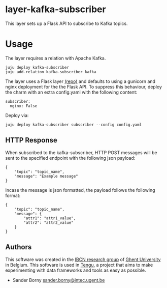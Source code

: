 # layer-kafka-subscriber
This layer sets up a Flask API to subscribe to Kafka topics.

# Usage
The layer requires a relation with Apache Kafka.
```
juju deploy kafka-subscriber
juju add-relation kafka-subscriber kafka
```

The layer uses a Flask layer [(repo)](https://github.com/IBCNServices/layer-flask) and defaults to using a gunicorn and nginx deployment for the the Flask API. To suppress this behaviour, deploy the charm with an extra config.yaml with the following content:

```
subscriber:
  nginx: False
```
Deploy via:
```
juju deploy kafka-subscriber subscriber --config config.yaml
```


## HTTP Response
When subscribed to the kafka-subscriber, HTTP POST messages will be sent to the specified endpoint with the following json payload:

```
{
	"topic": "topic_name",
	"message": "Example message"
}
```
Incase the message is json formatted, the payload follows the following format:
```
{
	"topic": "topic_name",
	"message": {
		"attr1": "attr1_value",
		"attr2": "attr2_value"
	}
}
```


## Authors

This software was created in the [IBCN research group](https://www.ibcn.intec.ugent.be/) of [Ghent University](http://www.ugent.be/en) in Belgium. This software is used in [Tengu](http://tengu.intec.ugent.be), a project that aims to make experimenting with data frameworks and tools as easy as possible.

 - Sander Borny <sander.borny@intec.ugent.be>